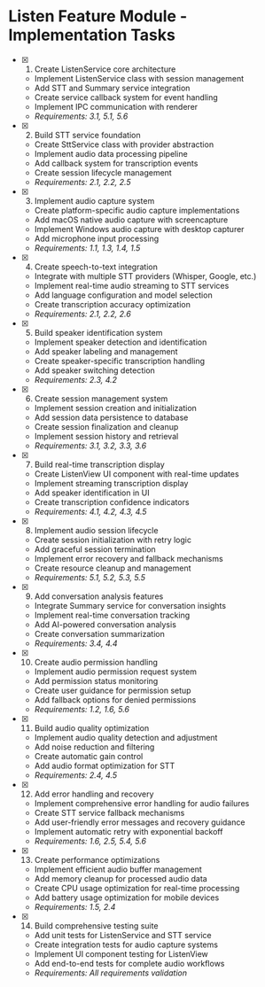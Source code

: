 # Listen Feature Module - Implementation Tasks

- [x] 1. Create ListenService core architecture
  - Implement ListenService class with session management
  - Add STT and Summary service integration
  - Create service callback system for event handling
  - Implement IPC communication with renderer
  - _Requirements: 3.1, 5.1, 5.6_

- [x] 2. Build STT service foundation
  - Create SttService class with provider abstraction
  - Implement audio data processing pipeline
  - Add callback system for transcription events
  - Create session lifecycle management
  - _Requirements: 2.1, 2.2, 2.5_

- [x] 3. Implement audio capture system
  - Create platform-specific audio capture implementations
  - Add macOS native audio capture with screencapture
  - Implement Windows audio capture with desktop capturer
  - Add microphone input processing
  - _Requirements: 1.1, 1.3, 1.4, 1.5_

- [x] 4. Create speech-to-text integration
  - Integrate with multiple STT providers (Whisper, Google, etc.)
  - Implement real-time audio streaming to STT services
  - Add language configuration and model selection
  - Create transcription accuracy optimization
  - _Requirements: 2.1, 2.2, 2.6_

- [x] 5. Build speaker identification system
  - Implement speaker detection and identification
  - Add speaker labeling and management
  - Create speaker-specific transcription handling
  - Add speaker switching detection
  - _Requirements: 2.3, 4.2_

- [x] 6. Create session management system
  - Implement session creation and initialization
  - Add session data persistence to database
  - Create session finalization and cleanup
  - Implement session history and retrieval
  - _Requirements: 3.1, 3.2, 3.3, 3.6_

- [x] 7. Build real-time transcription display
  - Create ListenView UI component with real-time updates
  - Implement streaming transcription display
  - Add speaker identification in UI
  - Create transcription confidence indicators
  - _Requirements: 4.1, 4.2, 4.3, 4.5_

- [x] 8. Implement audio session lifecycle
  - Create session initialization with retry logic
  - Add graceful session termination
  - Implement error recovery and fallback mechanisms
  - Create resource cleanup and management
  - _Requirements: 5.1, 5.2, 5.3, 5.5_

- [x] 9. Add conversation analysis features
  - Integrate Summary service for conversation insights
  - Implement real-time conversation tracking
  - Add AI-powered conversation analysis
  - Create conversation summarization
  - _Requirements: 3.4, 4.4_

- [x] 10. Create audio permission handling
  - Implement audio permission request system
  - Add permission status monitoring
  - Create user guidance for permission setup
  - Add fallback options for denied permissions
  - _Requirements: 1.2, 1.6, 5.6_

- [x] 11. Build audio quality optimization
  - Implement audio quality detection and adjustment
  - Add noise reduction and filtering
  - Create automatic gain control
  - Add audio format optimization for STT
  - _Requirements: 2.4, 4.5_

- [x] 12. Add error handling and recovery
  - Implement comprehensive error handling for audio failures
  - Create STT service fallback mechanisms
  - Add user-friendly error messages and recovery guidance
  - Implement automatic retry with exponential backoff
  - _Requirements: 1.6, 2.5, 5.4, 5.6_

- [x] 13. Create performance optimizations
  - Implement efficient audio buffer management
  - Add memory cleanup for processed audio data
  - Create CPU usage optimization for real-time processing
  - Add battery usage optimization for mobile devices
  - _Requirements: 1.5, 2.4_

- [x] 14. Build comprehensive testing suite
  - Add unit tests for ListenService and STT service
  - Create integration tests for audio capture systems
  - Implement UI component testing for ListenView
  - Add end-to-end tests for complete audio workflows
  - _Requirements: All requirements validation_